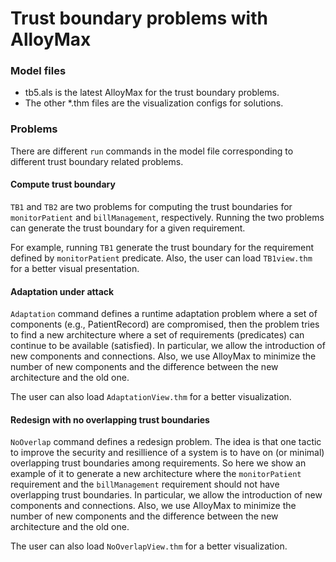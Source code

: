 # Trust boundary problems with AlloyMax

### Model files
- tb5.als is the latest AlloyMax for the trust boundary problems.
- The other *.thm files are the visualization configs for solutions.

### Problems
There are different `run` commands in the model file corresponding to different trust boundary related problems.

#### Compute trust boundary
`TB1` and `TB2` are two problems for computing the trust boundaries for `monitorPatient` and `billManagement`, respectively. Running the two problems can generate the trust boundary for a given requirement.

For example, running `TB1` generate the trust boundary for the requirement defined by `monitorPatient` predicate. Also, the user can load `TB1view.thm` for a better visual presentation.

#### Adaptation under attack
`Adaptation` command defines a runtime adaptation problem where a set of components (e.g., PatientRecord) are compromised, then the problem tries to find a new architecture where a set of requirements (predicates) can continue to be available (satisfied). In particular, we allow the introduction of new components and connections. Also, we use AlloyMax to minimize the number of new components and the difference between the new architecture and the old one.

The user can also load `AdaptationView.thm` for a better visualization.

#### Redesign with no overlapping trust boundaries
`NoOverlap` command defines a redesign problem. The idea is that one tactic to improve the security and resillience of a system is to have on (or minimal) overlapping trust boundaries among requirements. So here we show an example of it to generate a new architecture where the `monitorPatient` requirement and the `billManagement` requirement should not have overlapping trust boundaries. In particular, we allow the introduction of new components and connections. Also, we use AlloyMax to minimize the number of new components and the difference between the new architecture and the old one.

The user can also load `NoOverlapView.thm` for a better visualization.